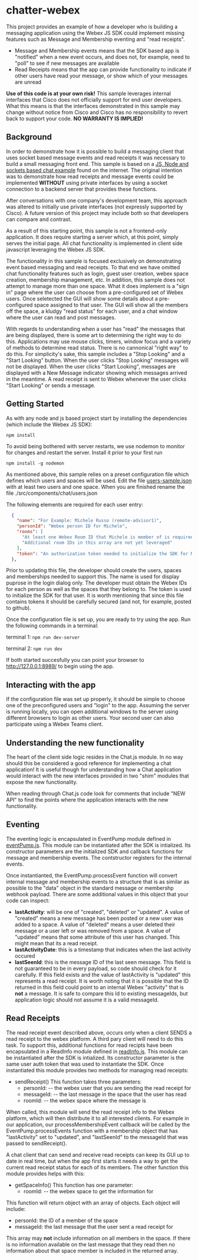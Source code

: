 # chatter-webex

This project provides an example of how a developer who is building a messaging application using the Webex JS SDK could implement missing features such as Message and Membership eventing and "read receipts". 
* Message and Membership events means that the SDK based app is "notified" when a new event occurs, and does not, for example, need to "poll" to see if new messages are available
* Read Receipts means that the app can provide functionality to indicate if other users have read your message, or show which of your messages are unread

**Use of this code is at your own risk!**  This sample leverages internal interfaces that Cisco does not officially support for end user developers.  What this means is that the interfaces demonstrated in this sample may change without notice from Cisco and Cisco has no responsibility to revert back to support your code.  **NO WARRANTY IS IMPLIED!**


## Background

In order to demonstrate how it is possible to build a messaging client that uses socket based message events and read receipts it was necessary to build a small messaging front end.   This sample is based on a [JS, Node and sockets based chat example](https://quantizd.com/build-chat-app-with-express-react-socket-io/) found on the internet.   The original intention was to demonstrate how read receipts and message events could be implemented **WITHOUT** using private interfaces by using a socket connection to a backend server that provides these functions.

After conversations with one company's development team, this approach was altered to initially use private interfaces (not expressly supported by Cisco).   A future version of this project may include both so that developers can compare and contrast.

As a result of this starting point, this sample is not a frontend-only application.  It does require starting a server which, at this point, simply serves the initial page.  All chat functionality is implemented in client side javascript leveraging the Webex JS SDK.

The functionality in this sample is focused exclusively on demonstrating event based messaging and read receipts.  To that end we have omitted chat functionality features such as login, guest user creation, webex space creation, membership management, etc.   In addition, this sample does not attempt to manage more than one space.   What it does implement is a "sign in" page where the user can choose from a pre-configured set of Webex users. Once seletected the GUI will show some details about a pre-configured space assigned to that user.  The GUI will show all the members off the space, a kludgy "read status" for each user, and a chat window where the user can read and post messages.

With regards to understanding when a user has "read" the messages that are being displayed, there is some art to determining the right way to do this.  Applications may use mouse clicks, timers, window focus and a variety of methods to determine read status.  There is no cannonical "right way" to do this.  For simplicity's sake, this sample includes a "Stop Looking" and a "Start Looking" button.  When the user clicks "Stop Looking" messages will not be displayed.  When the user clicks "Start Looking", messages are displayed with a New Message indicator showing which messages arrived in the meantime.  A read receipt is sent to Webex whenever the user clicks "Start Looking" or sends a message.

## Getting Started

As with any node and js based project start by installing the dependencies (which include the Webex JS SDK):

`npm install`

To avoid being bothered with server restarts, we use nodemon to monitor for changes and restart the server.  Install it prior to your first run

`npm install -g nodemon`

As mentioned above, this sample relies on a preset configuration file which defines which users and spaces will be used.  Edit the file [users-sample.json](.src/components/chat/users-sample.json) with at least two users and one space.  When you are finished rename the file ./src/components/chat/users.json

The following elements are required for each user entry:
```json
  {
    "name": "For Example: Michele Russo (remote-advisor1)", 
    "personId": "Webex person ID for Michele",
    "rooms": [
      "At least one Webex Room ID that Michele is member of is required",
      "Additional room IDs in this array are not yet leveraged"
    ],
    "token": "An authorization token needed to initialize the SDK for Michele"
  },
```
Prior to updating this file, the developer should create the users, spaces and memberships needed to support this. The name is used for display puprose in the login dialog only.  The developer must obtain the Webex IDs for each person as well as the spaces that they belong to. The token is used to initialize the SDK for that user.  It is worth mentioning that since this file contains tokens it should be carefully secured (and not, for example, posted to github).

Once the configuration file is set up, you are ready to try using the app.  Run the following commands in a terminal:

terminal 1: `npm run dev-server`

terminal 2: `npm run dev`

If both started succesfully you can point your browser to http://127.0.0.1:8989/ to begin using the app.

## Interacting with the app

If the configuration file was set up properly, it should be simple to choose one of the preconfigured users and "login" to the app.   Assuming the server is running locally, you can open additional windows to the server using different browsers to login as other users.  Your second user can also participate using a Webex Teams client.

## Understanding the new functionality

The heart of the client side logic resides in the Chat.js module.   In no way should this be considered a good reference for implementing a chat application!  It is useful though for understanding how a Chat application would interact with the new interfaces provided in two "shim" modules that expose the new functionality.

When reading through Chat.js code look for comments that include "NEW API" to find the points where the application interacts with the new functionality.

## Eventing

The eventing logic is encapsulated in EventPump module defined in [eventPump.js](src/components/chat/eventPump.js).  This module can be instantiated after the SDK is intialized.  Its constructor parameters are the initialized SDK and callback functions for message and membership events.  The contstructor registers for the internal events. 

Once instantianted, the EventPump.processEvent function will convert internal message and membership events to a structure that is as similar as possible to the "data" object in the  standard message or membershp webhook payload.  There are some additional values in this object that your code can inspect:

* **lastActivity**: will be one of "created", "deleted" or "updated".  A value of "created" means a new message has been posted or a new user was added to a space.   A value of "deleted" means a user deleted their message or a user left or was removed from a space.   A value of "updated" means that some attribute of this user has changed.  This might mean that its a read receipt.
* **lastActivityDate**: this is a timestamp that indicates when the last activity occured
* **lastSeenId**: this is the message ID of the last seen message.   This field is not guaranteed to be in every payload, so code should check for it carefully.  If this field exists and the value of lastActivity is "updated" this represents a read receipt.  It is worth noting that it is possible that the ID returned in this field could point to an internal Webex "activity" that is **not** a message.   It is safe to compare this Id to existing messageIds, but application logic should not assume it is a valid messageId.

## Read Receipts

The read receipt event described above, occurs only when a client SENDS a read receipt to the webex platform.   A third pary client will need to do this task.  To support this, additional functions for read recipts have been encapsulated in a ReadInfo module defined in [readInfo.js](src/components/chat/readInfo.js).  This module can be instantiated after the SDK is intialized.  Its constructor parameter is the same user auth token that was used to instantiate the SDK.  Once instantiated this module provides two methods for managing read receipts:

* sendReceipt()  This function takes three parameters:
  * personId:  -- the webex user that you are sending the read receipt for
  * messageId: -- the last message in the space that the user has read
  * roomId: -- the webex space where the message is

When called, this module will send the read receipt info to the Webex platform, which will then distribute it to all interested clients.  For example in our application, our processMembershipEvent callback will be called by the EventPump.processEvents function with a membership object that has "lastActivity" set to "updated", and "lastSeenId" to the messageId that was passed to sendReceipt().

A chat client that can send and receive read receipts can keep its GUI up to date in real time, but when the app first starts it needs a way to get the current read receipt status for each of its members.   The other function this module provides helps with this:

* getSpaceInfo()  This function has one parameter:
  * roomId: -- the webex space to get the information for

This function will return object with an array of objects.  Each object will include:
* personId: the ID of a member of the space
* messageId: the last message that the user sent a read receipt for

This array may **not** include information on all members in the space.   If there is no information available on the last message that they read then no information about that space member is included in the returned array.
